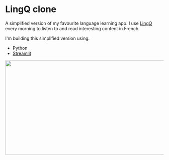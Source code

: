 # LingQ clone

A simplified version of my favourite language learning app. I use [LingQ](https://www.lingq.com/en/) every morning to listen to and read interesting content in French.

I'm building this simplified version using:
- Python
-  [Streamlit](https://streamlit.io/) 

<img src="https://i.ytimg.com/vi/47sBU5vqvow/maxresdefault.jpg"  width="600" height="300">
